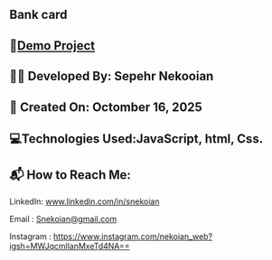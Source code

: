 ## Bank card

## 🔗[Demo Project](https://sepehrnekooian.github.io/Bank-card/)


## 👨‍💻 Developed By: Sepehr Nekooian

## 📅 Created On: Octomber 16, 2025

## 💻Technologies Used:JavaScript, html, Css.

## 📬 How to Reach Me:

LinkedIn: www.linkedin.com/in/snekoian

Email : Snekoian@gmail.com

Instagram : https://www.instagram.com/nekoian_web?igsh=MWJqcmllanMxeTd4NA==
